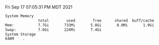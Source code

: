 Fri Sep 17 07:05:31 PM MDT 2021
```bash
System Memory
               total        used        free      shared  buff/cache   available
Mem:           7.7Gi       733Mi       5.0Gi       8.0Mi       1.9Gi       6.6Gi
Swap:          7.6Gi       224Mi       7.4Gi
System Storage
648M	.
```
